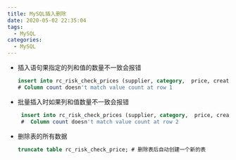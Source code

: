 ```yaml
---
title: MySQL插入删除
date: 2020-05-02 22:35:04
tags:
  - MySQL
categories:
  - MySQL
---
```


- 插入语句果指定的列和值的数量不一致会报错

  ```sql
  insert into rc_risk_check_prices (supplier, category,  price, created_at, updated_at) values (0, 1, 10);
  # Column count doesn't match value count at row 1
  ```

- 批量插入时如果列和值数量不一致会报错

  ```sql
   insert into rc_risk_check_prices (supplier, category,  price, created_at, updated_at) values (0, 1, 10, now(), now()), (1, 1, 20,now());
   #  Column count doesn't match value count at row 2
  ```

- 删除表的所有数据

  ```sql
  truncate table rc_risk_check_price; # 删除表后自动创建一个新的表
  ```

